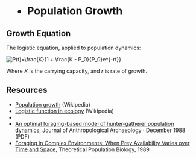 #  • Population Growth

## Growth Equation

The logistic equation, applied to population dynamics:

<img src="https://latex.codecogs.com/gif.latex?P(t)=\frac{K}{1&space;&plus;&space;\frac{K&space;-&space;P_0}{P_0}e^{-rt}}" title="P(t)=\frac{K}{1 + \frac{K - P_0}{P_0}e^{-rt}}" />

Where _K_ is the carrying capacity, and _r_ is rate of growth.


## Resources

* [Population growth](https://en.wikipedia.org/wiki/Population_growth#Population_growth_rate) (Wikipedia)
* [Logistic function in ecology](https://en.wikipedia.org/wiki/Logistic_function#In_ecology:_modeling_population_growth) (Wikipedia)
* [](https://deepblue.lib.umich.edu/bitstream/handle/2027.42/26778/0000334.pdf)
* [An optimal foraging-based model of hunter-gatherer population dynamics](https://belovskylab.nd.edu/assets/193202/belovsky_g.e._1988..pdf), Journal of Anthropological Archaeology · December 1988 (PDF)
* [Foraging in Complex Environments: When Prey Availability Varies over Time and Space](https://belovskylab.nd.edu/assets/193200/belovsky_g.e._m.e._ritchie_and_j._moorehead._1989..pdf), Theoretical Population Biology, 1989
